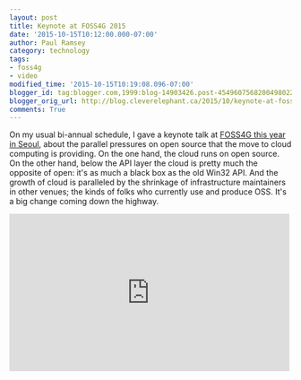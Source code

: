 ```yaml
---
layout: post
title: Keynote at FOSS4G 2015
date: '2015-10-15T10:12:00.000-07:00'
author: Paul Ramsey
category: technology
tags:
- foss4g
- video
modified_time: '2015-10-15T10:19:08.096-07:00'
blogger_id: tag:blogger.com,1999:blog-14903426.post-4549607568200498022
blogger_orig_url: http://blog.cleverelephant.ca/2015/10/keynote-at-foss4g-2015.html
comments: True
---
```


On my usual bi-annual schedule, I gave a keynote talk at [FOSS4G this year in Seoul](http://2015.foss4g.org), about the parallel pressures on open source that the move to cloud computing is providing. On the one hand, the cloud runs on open source. On the other hand, below the API layer the cloud is pretty much the opposite of open: it's as much a black box as the old Win32 API. And the growth of cloud is paralleled by the shrinkage of infrastructure maintainers in other venues; the kinds of folks who currently use and produce OSS. It's a big change coming down the highway.

<iframe src="https://player.vimeo.com/video/142334723" width="500" height="281" frameborder="0" webkitallowfullscreen mozallowfullscreen allowfullscreen></iframe>

